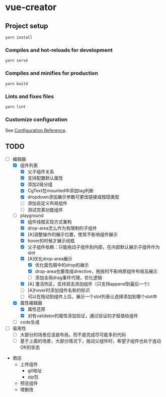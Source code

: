 # vue-creator

## Project setup
```
yarn install
```

### Compiles and hot-reloads for development
```
yarn serve
```

### Compiles and minifies for production
```
yarn build
```

### Lints and fixes files
```
yarn lint
```

### Customize configuration
See [Configuration Reference](https://cli.vuejs.org/config/).


## TODO

- [ ] 编辑器
    - [x] 组件列表
        - [x] 父子组件关系
        - [x] 支持配置默认属性
        - [x] 添加2级分组
        - [x] CgText在mounted中添加tag判断
        - [x] dropdown添加展示参数可更改链接或按钮类型
        - [ ] 添加自定义布局组件
        - [ ] 测试完善功能组件
    - [ ] playground
        - [x] 组件线框实现方式重构
        - [x] drop-area怎么作为有限制的子组件
        - [x] [A]调整操作的展示位置，使其不影响组件展示
        - [x] hover的时候才展示线框
        - [x] 父子组件依赖：只能拖动子组件到内部，在内部默认展示子组件作为slot
        - [x] [A]优化drop-area展示
            - [x] 优化面包屑中的drop的展示
            - [x] drop-area也要改成directive，拖放时不影响原组件布局及展示
            - [ ] 添加全局drag事件代理，优化逻辑
        - [x] [A] 激活热区，支持双击添加组件（只支持append到最后一个）
        - [ ] [A]hover时添加组件名称的标识
        - [ ] 可以在拖动到组件上后，展示一个slot列表让选择添加到哪个slot中

    - [x] 属性编辑器
        - [x] 属性还原
        - [x] 对有validator的属性添加验证，通过验证的才赋值给组件

    - [ ] code生成

- [ ] 易用性
    - [ ] 大部分的场景应该是布局，而不是完成尽可能多的代码
    - [ ] 基于上面的场景，大部分情况下，拖动父组件时，希望子组件也处于连动OK的状态

- 商店
    - 上传组件
        - git地址
        - zip包
    - 预览组件
    - 增删改